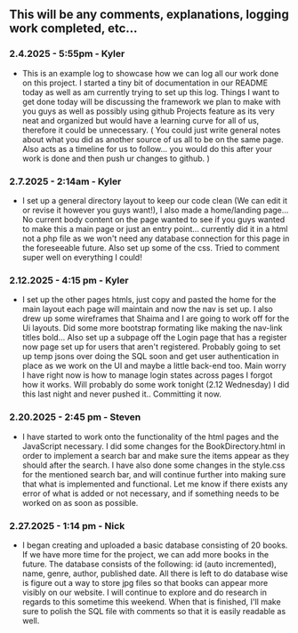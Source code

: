 ## This will be any comments, explanations, logging work completed, etc...

### 2.4.2025 - 5:55pm - Kyler
- This is an example log to showcase how we can log all our work done on this project. I started a tiny bit of documentation in our README today as well as am currently trying to set up this log. Things I want to get done today will be discussing the framework we plan to make with you guys as well as possibly using github Projects feature as its very neat and organized but would have a learning curve for all of us, therefore it could be unnecessary. ( You could just write general notes about what you did as another source of us all to be on the same page. Also acts as a timeline for us to follow... you would do this after your work is done and then push ur changes to github. )

### 2.7.2025 - 2:14am - Kyler
- I set up a general directory layout to keep our code clean (We can edit it or revise it however you guys want!), I also made a home/landing page... No current body content on the page wanted to see if you guys wanted to make this a main page or just an entry point... currently did it in a html not a php file as we won't need any database connection for this page in the foreseeable future. Also set up some of the css. Tried to comment super well on everything I could! 

### 2.12.2025 - 4:15 pm - Kyler
- I set up the other pages htmls, just copy and pasted the home for the main layout each page will maintain and now the nav is set up. I also drew up some wireframes that Shaima and I are going to work off for the Ui layouts. Did some more bootstrap formating like making the nav-link titles bold... Also set up a subpage off the Login page that has a register now page set up for users that aren't registered. Probably going to set up temp jsons over doing the SQL soon and get user authentication in place as we work on the UI and maybe a little back-end too. Main worry I have right now is how to manage login states across pages I forgot how it works. Will probably do some work tonight (2.12 Wednesday) I did this last night and never pushed it.. Committing it now.

### 2.20.2025 - 2:45 pm - Steven
- I have started to work onto the functionality of the html pages and the JavaScript necessary. I did some changes for the BookDirectory.html in order to implement a search bar and make sure the items appear as they should after the search. I have also done some changes in the style.css for the mentioned search bar, and will continue further into making sure that what is implemented and functional. Let me know if there exists any error of what is added or not necessary, and if something needs to be worked on as soon as possible.

### 2.27.2025 - 1:14 pm - Nick
- I began creating and uploaded a basic database consisting of 20 books. If we have more time for the project, we can add more books in the future. The database consists of the following: id (auto incremented), name, genre, author, published date. All there is left to do database wise is figure out a way to store jpg files so that books can appear more visibly on our website. I will continue to explore and do research in regards to this sometime this weekend. When that is finished, I'll make sure to polish the SQL file with comments so that it is easily readable as well.

